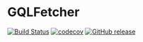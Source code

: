 # GQLFetcher

[![Build Status](https://travis-ci.org/Lumyk/GQLFetcher.svg?branch=master)](https://travis-ci.org/Lumyk/GQLFetcher) [![codecov](https://codecov.io/gh/Lumyk/GQLFetcher/branch/master/graph/badge.svg)](https://codecov.io/gh/Lumyk/GQLFetcher) [![GitHub release](https://img.shields.io/github/release/Lumyk/GQLFetcher.svg)](https://github.com/Lumyk/GQLFetcher/releases/latest)
